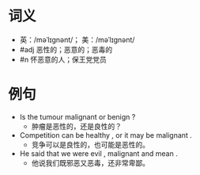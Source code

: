 # 词义
- 英：/məˈlɪɡnənt/； 美：/məˈlɪɡnənt/
- #adj 恶性的；恶意的；恶毒的
- #n 怀恶意的人；保王党党员
# 例句
- Is the tumour malignant or benign ?
	- 肿瘤是恶性的，还是良性的？
- Competition can be healthy , or it may be malignant .
	- 竞争可以是良性的，也可能是恶性的。
- He said that we were evil , malignant and mean .
	- 他说我们既邪恶又恶毒，还非常卑鄙。
